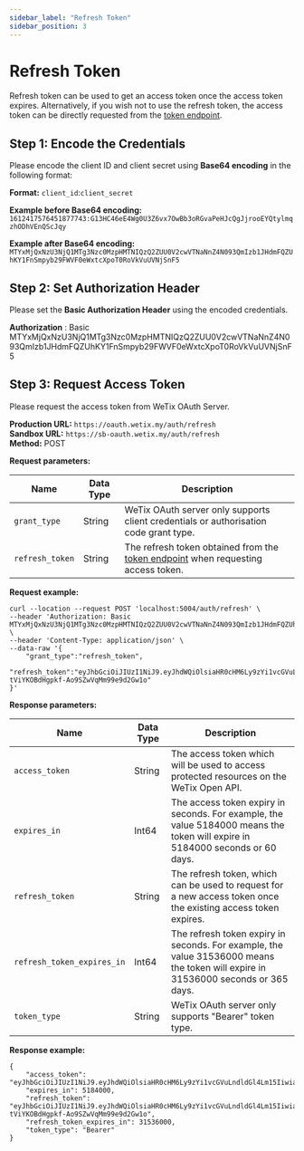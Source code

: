```yaml
---
sidebar_label: "Refresh Token"
sidebar_position: 3
---
```


# Refresh Token

Refresh token can be used to get an access token once the access token expires. Alternatively, if you wish not to use the refresh token, the access token can be directly requested from the [token endpoint](/docs/security/oauth/client_credentials#step-3-request-access-token).

## Step 1: Encode the Credentials

Please encode the client ID and client secret using **Base64 encoding** in the following format:

**Format:**
`client_id`:`client_secret`

**Example before Base64 encoding:**
`1612417576451877743:G13HC46eE4Wg0U3Z6vx7OwBb3oRGvaPeHJcQgJjrooEYQtylmqzhODhVEnQScJqy`

**Example after Base64 encoding:**
`MTYxMjQxNzU3NjQ1MTg3Nzc0MzpHMTNIQzQ2ZUU0V2cwVTNaNnZ4N093QmIzb1JHdmFQZUhKY1FnSmpyb29FWVF0eWxtcXpoT0RoVkVuUVNjSnF5`

## Step 2: Set Authorization Header

Please set the **Basic Authorization Header** using the encoded credentials.

**Authorization** : Basic MTYxMjQxNzU3NjQ1MTg3Nzc0MzpHMTNIQzQ2ZUU0V2cwVTNaNnZ4N093QmIzb1JHdmFQZUhKY1FnSmpyb29FWVF0eWxtcXpoT0RoVkVuUVNjSnF5

## Step 3: Request Access Token

Please request the access token from WeTix OAuth Server.

**Production URL:** `https://oauth.wetix.my/auth/refresh`  
**Sandbox URL:** `https://sb-oauth.wetix.my/auth/refresh`  
**Method:** POST

**Request parameters:**

| Name            | Data Type | Description                                                                                                                                             |
| --------------- | --------- | ------------------------------------------------------------------------------------------------------------------------------------------------------- |
| `grant_type`    | String    | WeTix OAuth server only supports client credentials or authorisation code grant type.                                                                   |
| `refresh_token` | String    | The refresh token obtained from the [token endpoint](/docs/security/oauth/client_credentials#step-3-request-access-token) when requesting access token. |

**Request example:**

```
curl --location --request POST 'localhost:5004/auth/refresh' \
--header 'Authorization: Basic MTYxMjQxNzU3NjQ1MTg3Nzc0MzpHMTNIQzQ2ZUU0V2cwVTNaNnZ4N093QmIzb1JHdmFQZUhKY1FnSmpyb29FWVF0eWxtcXpoT0RoVkVuUVNjSnF5' \
--header 'Content-Type: application/json' \
--data-raw '{
    "grant_type":"refresh_token",
    "refresh_token":"eyJhbGciOiJIUzI1NiJ9.eyJhdWQiOlsiaHR0cHM6Ly9zYi1vcGVuLndldGl4Lm15IiwiaHR0cHM6Ly9zYi1vcGVuLndldGl4Lm15L2dyYXBocWwiXSwiY2xpZW50X2tleSI6IkVndFBRWFYwYUVOc2FXVnVkQmp2MW9yUTRxZWRzQlkiLCJleHAiOjE2NjYyMzU3MjAsImlhdCI6MTYzNDY5OTcyMCwiaXNzIjoiaHR0cDovL2xvY2FsLW9hdXRoLndldGl4Lm15OjUwMDQiLCJuYmYiOjE2MzQ2OTk3MjAsInRva2VuVHlwZSI6IlJFRlJFU0hfVE9LRU4ifQ.gqZxcBVa-tViYKOBdHgpkf-Ao9SZwVqMm99e9d2Gw1o"
}'
```

**Response parameters:**

| Name                       | Data Type | Description                                                                                                                       |
| -------------------------- | --------- | --------------------------------------------------------------------------------------------------------------------------------- |
| `access_token`             | String    | The access token which will be used to access protected resources on the WeTix Open API.                                          |
| `expires_in`               | Int64     | The access token expiry in seconds. For example, the value 5184000 means the token will expire in 5184000 seconds or 60 days.     |
| `refresh_token`            | String    | The refresh token, which can be used to request for a new access token once the existing access token expires.                    |
| `refresh_token_expires_in` | Int64     | The refresh token expiry in seconds. For example, the value 31536000 means the token will expire in 31536000 seconds or 365 days. |
| `token_type`               | String    | WeTix OAuth server only supports "Bearer" token type.                                                                             |

**Response example:**

```
{
    "access_token": "eyJhbGciOiJIUzI1NiJ9.eyJhdWQiOlsiaHR0cHM6Ly9zYi1vcGVuLndldGl4Lm15IiwiaHR0cHM6Ly9zYi1vcGVuLndldGl4Lm15L2dyYXBocWwiXSwiY2xpZW50X2tleSI6IkVndFBRWFYwYUVOc2FXVnVkQmp2MW9yUTRxZWRzQlkiLCJleHAiOjE2Mzk4ODM3MjAsImlhdCI6MTYzNDY5OTcyMCwiaXNzIjoiaHR0cDovL2xvY2FsLW9hdXRoLndldGl4Lm15OjUwMDQiLCJuYmYiOjE2MzQ2OTk3MjAsInRva2VuVHlwZSI6IkFDQ0VTU19UT0tFTiJ9.pPzLXGRy0eDiThTUm25Xezto4rn_EmMbIZLCdi4aWZU",
    "expires_in": 5184000,
    "refresh_token": "eyJhbGciOiJIUzI1NiJ9.eyJhdWQiOlsiaHR0cHM6Ly9zYi1vcGVuLndldGl4Lm15IiwiaHR0cHM6Ly9zYi1vcGVuLndldGl4Lm15L2dyYXBocWwiXSwiY2xpZW50X2tleSI6IkVndFBRWFYwYUVOc2FXVnVkQmp2MW9yUTRxZWRzQlkiLCJleHAiOjE2NjYyMzU3MjAsImlhdCI6MTYzNDY5OTcyMCwiaXNzIjoiaHR0cDovL2xvY2FsLW9hdXRoLndldGl4Lm15OjUwMDQiLCJuYmYiOjE2MzQ2OTk3MjAsInRva2VuVHlwZSI6IlJFRlJFU0hfVE9LRU4ifQ.gqZxcBVa-tViYKOBdHgpkf-Ao9SZwVqMm99e9d2Gw1o",
    "refresh_token_expires_in": 31536000,
    "token_type": "Bearer"
}
```
